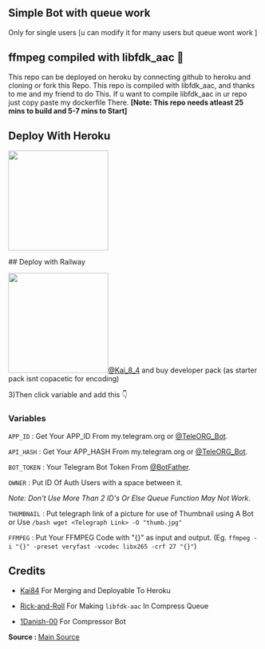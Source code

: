 ## Simple Bot with queue work 
Only for single users [u can modify it for many users but queue wont work ]

## ffmpeg compiled with libfdk_aac 🎉

This repo can be deployed on heroku by connecting github to heroku and cloning or fork this Repo.
This repo is compiled with libfdk_aac, and thanks to me and my friend  to do This.
If u want to compile libfdk_aac in ur repo just copy paste my dockerfile There.
<b>[Note: This repo needs atleast 25 mins to build and 5-7 mins to Start]</b>

## Deploy With Heroku

<p><a href="https://heroku.com/deploy"> <img src="https://img.shields.io/badge/Deploy%20To%20Heroku-green?style=for-the-badge&logo=heroku" width="200"></a></p>
## Deploy with Railway

<p><a href="https://railway.app"><img src="https://img.shields.io/badge/-Deploy-green?style=for-the-badge&logo=railway" width="200x></a></p>

1)I suggest u to clone Or Just Fork this repo

2)Then make fake cc (If Don't Know Ask ,<a href="https://telegram.dog/Kai_8_4">@Kai_8_4</a> and buy developer pack (as starter pack isnt copacetic for encoding)

3)Then click variable and add this 👇

### Variables
`APP_ID` : Get Your APP_ID From my.telegram.org or [@TeleORG_Bot](https://telegram.dog/TeleORG_Bot).

`API_HASH` : Get Your APP_HASH From my.telegram.org or [@TeleORG_Bot](https://telegram.dog/TeleORG_Bot).

`BOT_TOKEN` : Your Telegram Bot Token From [@BotFather](https://telegram.dog/Botfather).

`OWNER` : Put ID Of Auth Users with a space between it. 

*Note: Don't Use More Than 2 ID's Or Else Queue Function May Not Work*.

`THUMBNAIL` : Put telegraph link of a picture for use of Thumbnail using A Bot or Use `/bash wget <Telegraph Link> -O "thumb.jpg"`

`FFMPEG` : Put Your FFMPEG Code with "{}" as input and output. (Eg. `ffmpeg -i "{}" -preset veryfast -vcodec libx265 -crf 27 "{}"`)

## Credits

- [Kai84](https://telegram.dog/Kai_8_4) For Merging and Deployable To Heroku

- [Rick-and-Roll](https://telegram.dog/Just_REV3RSE) For Making `libfdk-aac` In Compress Queue

- [1Danish-00](https://github.com/1Danish-00) For Compressor Bot


<b>Source : </b>[Main Source](https://github.com/Dragonpower84/CompressorBot)
